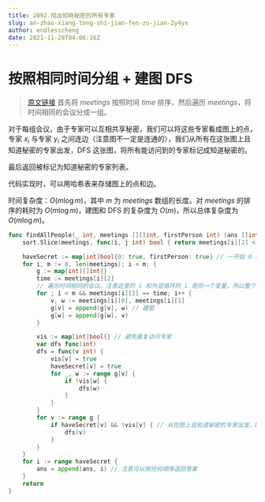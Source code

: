```yaml
---
title: 2092.找出知晓秘密的所有专家
slug: an-zhao-xiang-tong-shi-jian-fen-zu-jian-2y4yx
author: endlesscheng
date: 2021-11-28T04:06:16Z
---
```

# 按照相同时间分组 + 建图 DFS
 
> [原文链接](https://leetcode.cn/problems/find-all-people-with-secret/solution/an-zhao-xiang-tong-shi-jian-fen-zu-jian-2y4yx)
首先将 $\textit{meetings}$ 按照时间 $\textit{time}$ 排序，然后遍历 $\textit{meetings}$，将时间相同的会议分成一组。

对于每组会议，由于专家可以互相共享秘密，我们可以将这些专家看成图上的点，专家 $x_i$ 与专家 $y_i$ 之间连边（注意图不一定是连通的），我们从所有在这张图上且知道秘密的专家出发，DFS 这张图，将所有能访问到的专家标记成知道秘密的。

最后返回被标记为知道秘密的专家列表。

代码实现时，可以用哈希表来存储图上的点和边。

时间复杂度：$O(m\log m)$，其中 $m$ 为 $\textit{meetings}$ 数组的长度。对 $\textit{meetings}$ 的排序的耗时为 $O(m\log m)$，建图和 DFS 的复杂度为 $O(m)$，所以总体复杂度为 $O(m\log m)$。

```go
func findAllPeople(_ int, meetings [][]int, firstPerson int) (ans []int) {
	sort.Slice(meetings, func(i, j int) bool { return meetings[i][2] < meetings[j][2] }) // 按照时间排序

	haveSecret := map[int]bool{0: true, firstPerson: true} // 一开始 0 和 firstPerson 都知道秘密
	for i, m := 0, len(meetings); i < m; {
		g := map[int][]int{}
		time := meetings[i][2]
		// 遍历时间相同的会议。注意这里的 i 和外层循环的 i 是同一个变量，所以整个循环部分的时间复杂度是线性的
		for ; i < m && meetings[i][2] == time; i++ {
			v, w := meetings[i][0], meetings[i][1]
			g[v] = append(g[v], w) // 建图
			g[w] = append(g[w], v)
		}

		vis := map[int]bool{} // 避免重复访问专家
		var dfs func(int)
		dfs = func(v int) {
			vis[v] = true
			haveSecret[v] = true
			for _, w := range g[v] {
				if !vis[w] {
					dfs(w)
				}
			}
		}
		for v := range g {
			if haveSecret[v] && !vis[v] { // 从在图上且知道秘密的专家出发，DFS 标记所有能到达的专家
				dfs(v)
			}
		}
	}
	for i := range haveSecret {
		ans = append(ans, i) // 注意可以按任何顺序返回答案
	}
	return
}
```
